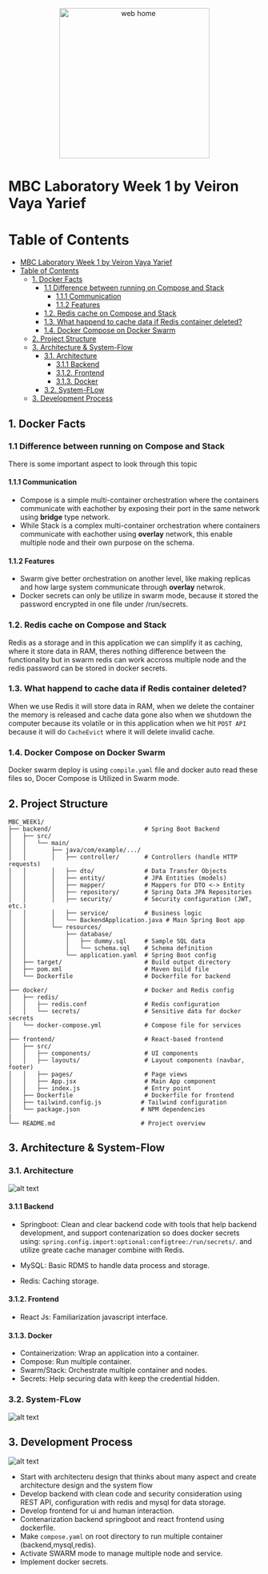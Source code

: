 <p align="center">
  <img src="docker_logo.png" alt="web home" width="300"/>
</p>

# MBC Laboratory Week 1 by Veiron Vaya Yarief 

# Table of Contents
- [MBC Laboratory Week 1 by Veiron Vaya Yarief](#mbc-laboratory-week-1-by-veiron-vaya-yarief)
- [Table of Contents](#table-of-contents)
  - [1. Docker Facts](#1-docker-facts)
    - [1.1 Difference between running on Compose and Stack](#11-difference-between-running-on-compose-and-stack)
      - [1.1.1 Communication](#111-communication)
      - [1.1.2 Features](#112-features)
    - [1.2. Redis cache on Compose and Stack](#12-redis-cache-on-compose-and-stack)
    - [1.3. What happend to cache data if Redis container deleted?](#13-what-happend-to-cache-data-if-redis-container-deleted)
    - [1.4. Docker Compose on Docker Swarm](#14-docker-compose-on-docker-swarm)
  - [2. Project Structure](#2-project-structure)
  - [3. Architecture \& System-Flow](#3-architecture--system-flow)
    - [3.1. Architecture](#31-architecture)
      - [3.1.1 Backend](#311-backend)
      - [3.1.2. Frontend](#312-frontend)
      - [3.1.3. Docker](#313-docker)
    - [3.2. System-FLow](#32-system-flow)
  - [3. Development Process](#3-development-process)

## 1. Docker Facts

### 1.1 Difference between running on Compose and Stack

There is some important aspect to look through this topic

#### 1.1.1 Communication

  - Compose is a simple multi-container orchestration where the containers communicate with eachother by exposing their port in the same network using **bridge** type network. 
  - While Stack is a complex multi-container orchestration where containers communicate with eachother using **overlay** network, this enable multiple node and their own purpose on the schema.

#### 1.1.2 Features 

  - Swarm give better orchestration on another level, like making replicas and how large system communicate through **overlay** netwrok.
  - Docker secrets can only be utilize in swarm mode, because it stored the password encrypted in one file under /run/secrets. 


### 1.2. Redis cache on Compose and Stack

  Redis as a storage and in this application we can simplify it as caching, where it store data in RAM, theres nothing difference between the functionality but in swarm redis can work accross multiple node and the redis password can be stored in docker secrets.

### 1.3. What happend to cache data if Redis container deleted?

  When we use Redis it will store data in RAM, when we delete the container the memory is released and cache data gone also when we shutdown the computer because its volatile or in this application when we hit `POST API` because it will do `CacheEvict` where it will delete invalid cache.

### 1.4. Docker Compose on Docker Swarm

  Docker swarm deploy is using `compile.yaml` file and docker auto read these files so, Docer Compose is Utilized in Swarm mode.

## 2. Project Structure

```
MBC_WEEK1/
├── backend/                          # Spring Boot Backend
│   ├── src/
│   │   └── main/
│   │       ├── java/com/example/.../
│   │       │   ├── controller/       # Controllers (handle HTTP requests)
│   │       │   ├── dto/              # Data Transfer Objects
│   │       │   ├── entity/           # JPA Entities (models)
│   │       │   ├── mapper/           # Mappers for DTO <-> Entity
│   │       │   ├── repository/       # Spring Data JPA Repositories
│   │       │   ├── security/         # Security configuration (JWT, etc.)
│   │       │   ├── service/          # Business logic
│   │       │   └── BackendApplication.java # Main Spring Boot app
│   │       └── resources/
│   │           ├── database/
│   │           │   ├── dummy.sql     # Sample SQL data
│   │           │   └── schema.sql    # Schema definition
│   │           └── application.yaml  # Spring Boot config
│   ├── target/                       # Build output directory
│   ├── pom.xml                       # Maven build file
│   └── Dockerfile                    # Dockerfile for backend
│
├── docker/                           # Docker and Redis config
│   ├── redis/
│   │   ├── redis.conf                # Redis configuration
│   │   └── secrets/                  # Sensitive data for docker secrets
│   └── docker-compose.yml            # Compose file for services
│
├── frontend/                         # React-based frontend
│   ├── src/
│   │   ├── components/               # UI components
│   │   ├── layouts/                  # Layout components (navbar, footer)
│   │   ├── pages/                    # Page views
│   │   ├── App.jsx                   # Main App component
│   │   ├── index.js                  # Entry point
│   ├── Dockerfile                    # Dockerfile for frontend
│   ├── tailwind.config.js           # Tailwind configuration
│   └── package.json                 # NPM dependencies
|
└── README.md                        # Project overview

```

## 3. Architecture & System-Flow

### 3.1. Architecture

![alt text](mbc_week1-architecture.drawio.png)

#### 3.1.1 Backend 

- Springboot: Clean and clear backend code with tools that help backend development, and support contenarization so does docker secrets using: `spring.config.import:optional:configtree:/run/secrets/`. and utilize greate cache manager combine with Redis.

- MySQL: Basic RDMS to handle data process and storage.
- Redis: Caching storage.

#### 3.1.2. Frontend

- React Js: Familiarization javascript interface.

#### 3.1.3. Docker

- Containerization: Wrap an application into a container.
- Compose: Run multiple container.
- Swarm/Stack: Orchestrate multiple container and nodes.
- Secrets: Help securing data with keep the credential hidden.

### 3.2. System-FLow 

![alt text](architecture.png)


## 3. Development Process

![alt text](mbc_week1-development_process.drawio.png)

- Start with architecteru design that thinks about many aspect and create architecture design and the system flow
- Develop backend with clean code and security consideration using REST API, configuration with redis and mysql for data storage.
- Develop frontend for ui and human interaction.
- Contenarization backend springboot and react frontend using dockerfile.
- Make `compose.yaml` on root directory to run multiple container (backend,mysql,redis).
- Activate SWARM mode to manage multiple node and service.
- Implement docker secrets. 








